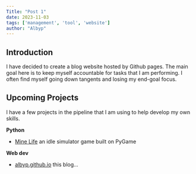 ```yaml
---
Title: "Post 1"
date: 2023-11-03
tags: ['management', 'tool', 'website']
author: "Albyp"
---
```


## Introduction

I have decided to create a blog website hosted by Github pages.
The main goal here is to keep myself accountable for tasks that I am performing.
I often find myself going down tangents and losing my end-goal focus.

## Upcoming Projects

I have a few projects in the pipeline that I am using to help develop my own skills.

**Python**
- [Mine Life](https://github.com/albyp/mine-life) an idle simulator game built on PyGame

**Web dev**
- [albyp.github.io](https://github.com/albyp/albyp.github.io) this blog...
